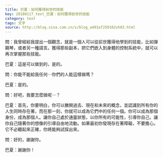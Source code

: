```yaml
---
title: 巴夏：如何獲得前世的技能
key: 20180117_text_巴夏：如何獲得前世的技能
category: text
tags: 文字
source: http://blog.sina.com.cn/s/blog_a491af250102vh83.html
---
```


問：我曾經給我提出一個觀念，就是一個人可以從前世獲得他學到的技能，比如彈鋼琴，或者另一種語言。獲得那些副本，把它們嵌入到身體的控制系統中，就可以再次掌握那些技能。

巴夏：這是可以做到的，是的。

問：你能不能給我任何⋯你們的人能這樣做嗎？

巴夏：是的。

問：好吧，我要怎麼做呢⋯？

巴夏：首先，你要明白，你可以撇開過去、現在和未來的概念，並認識到所有你的人生同時存在著，而在那一刻，你就可以成為它們中的任何一個。你可以成為那個身份，成為那個人。讓你自己處於通靈狀態，以你所有的可能性，引導你自己。讓你自己隨著你的想像的引導自由地流動。如果最初你發現存在著障礙，不要擔心。它不必聽起來正確，你將能夠試探出來。

問：好的，謝謝你。

巴夏：謝謝你！
